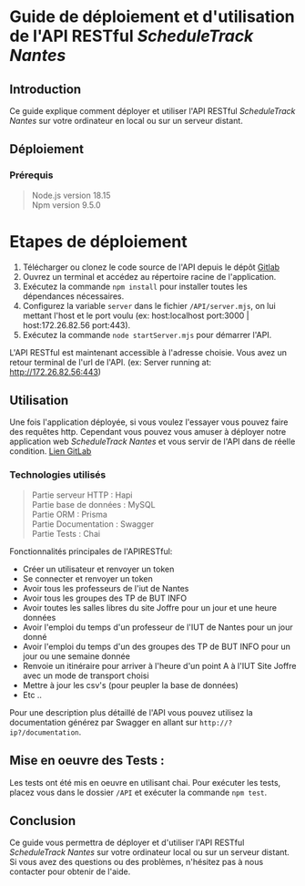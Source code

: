 # Guide de déploiement et d'utilisation de l'API RESTful *ScheduleTrack Nantes*

## Introduction

Ce guide explique comment déployer et utiliser l'API RESTful *ScheduleTrack Nantes* sur votre ordinateur en local ou sur un serveur distant.

## Déploiement

### Prérequis

> Node.js version 18.15 <br/>
> Npm version 9.5.0 <br/>

# Etapes de déploiement

1. Télécharger ou clonez le code source de l'API depuis le dépôt <a href="">Gitlab</a>
2. Ouvrez un terminal et accédez au répertoire racine de l'application. 
3. Exécutez la commande `npm install` pour installer toutes les dépendances nécessaires.
4. Configurez la variable `server` dans le fichier `/API/server.mjs`, on lui mettant l'host et le port voulu (ex: host:localhost port:3000 | host:172.26.82.56 port:443).
5. Exécutez la commande `node startServer.mjs` pour démarrer l'API.

L'API RESTful est maintenant accessible à l'adresse choisie. Vous avez un retour terminal de l'url de l'API. (ex: Server running at: http://172.26.82.56:443)

## Utilisation

Une fois l'application déployée, si vous voulez l'essayer vous pouvez faire des requêtes http. Cependant vous pouvez vous amuser à déployer notre application web *ScheduleTrack Nantes* et vous servir de l'API dans de réelle condition. <a href="https://gitlab.univ-nantes.fr/pub/but/but2/sae4-real-01/eq_init_01_01_angot-mael_blourde-nolan_calcagni-amedeo_chauvelon-quentin_osselin-arthur/-/tree/main/API">Lien GitLab</a>

### Technologies utilisés

> Partie serveur HTTP : Hapi <br/>
> Partie base de données : MySQL <br/>
> Partie ORM : Prisma <br/>
> Partie Documentation : Swagger <br/>
> Partie Tests : Chai <br/>

Fonctionnalités principales de l'APIRESTful:

- Créer un utilisateur et renvoyer un token
- Se connecter et renvoyer un token
- Avoir tous les professeurs de l'iut de Nantes
- Avoir tous les groupes des TP de BUT INFO
- Avoir toutes les salles libres du site Joffre pour un jour et une heure 
  données
- Avoir l'emploi du temps d'un professeur de l'IUT de Nantes pour un jour donné
- Avoir l'emploi du temps d'un des groupes des TP de BUT INFO pour un jour ou une semaine donnée
- Renvoie un itinéraire pour arriver à l'heure d'un point A à l'IUT Site Joffre avec un mode de transport choisi
- Mettre à jour les csv's (pour peupler la base de données)
- Etc ..

Pour une description plus détaillé de l'API vous pouvez utilisez la documentation générez par Swagger en allant sur `http://?ip?/documentation`.

## Mise en oeuvre des Tests :

Les tests ont été mis en oeuvre en utilisant chai.
Pour exécuter les tests, placez vous dans le dossier `/API` et exécuter la commande `npm test`.

## Conclusion

Ce guide vous permettra de déployer et d'utiliser l'API RESTful *ScheduleTrack  Nantes* sur votre ordinateur local ou sur un serveur distant. Si vous avez des questions ou des problèmes, n'hésitez pas à nous contacter pour obtenir de l'aide.